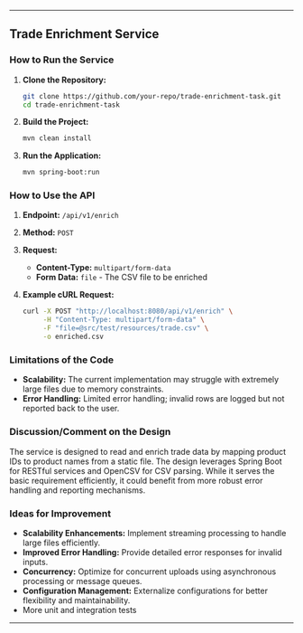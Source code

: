 

---

## Trade Enrichment Service

### How to Run the Service

1. **Clone the Repository:**
   ```sh
   git clone https://github.com/your-repo/trade-enrichment-task.git
   cd trade-enrichment-task
   ```

2. **Build the Project:**
   ```sh
   mvn clean install
   ```

3. **Run the Application:**
   ```sh
   mvn spring-boot:run
   ```

### How to Use the API

1. **Endpoint:** `/api/v1/enrich`

2. **Method:** `POST`

3. **Request:**
    - **Content-Type:** `multipart/form-data`
    - **Form Data:** `file` - The CSV file to be enriched

4. **Example cURL Request:**
   ```sh
   curl -X POST "http://localhost:8080/api/v1/enrich" \
        -H "Content-Type: multipart/form-data" \
        -F "file=@src/test/resources/trade.csv" \
        -o enriched.csv
   ```

### Limitations of the Code

- **Scalability:** The current implementation may struggle with extremely large files due to memory constraints.
- **Error Handling:** Limited error handling; invalid rows are logged but not reported back to the user.

### Discussion/Comment on the Design

The service is designed to read and enrich trade data by mapping product IDs to product names from a static file. The design leverages Spring Boot for RESTful services and OpenCSV for CSV parsing. While it serves the basic requirement efficiently, it could benefit from more robust error handling and reporting mechanisms.

### Ideas for Improvement

- **Scalability Enhancements:** Implement streaming processing to handle large files efficiently.
- **Improved Error Handling:** Provide detailed error responses for invalid inputs.
- **Concurrency:** Optimize for concurrent uploads using asynchronous processing or message queues.
- **Configuration Management:** Externalize configurations for better flexibility and maintainability.
- More unit and integration tests
---